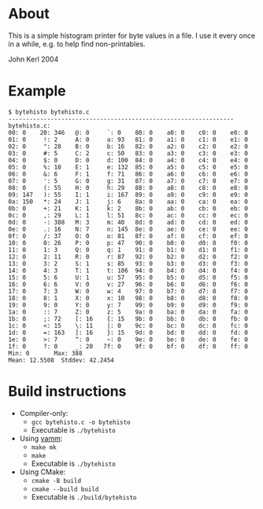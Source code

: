 # About

This is a simple histogram printer for byte values in a file.  I use it every once in a while, e.g.
to help find non-printables.

John Kerl
2004

# Example

```
$ bytehisto bytehisto.c
----------------------------------------------------------------
bytehisto.c:
00: 0    20: 346   @: 0     `: 0    80: 0    a0: 0    c0: 0    e0: 0     
01: 0     !: 2     A: 0     a: 93   81: 0    a1: 0    c1: 0    e1: 0     
02: 0     ": 28    B: 0     b: 16   82: 0    a2: 0    c2: 0    e2: 0     
03: 0     #: 5     C: 2     c: 50   83: 0    a3: 0    c3: 0    e3: 0     
04: 0     $: 0     D: 0     d: 100  84: 0    a4: 0    c4: 0    e4: 0     
05: 0     %: 10    E: 1     e: 132  85: 0    a5: 0    c5: 0    e5: 0     
06: 0     &: 6     F: 1     f: 71   86: 0    a6: 0    c6: 0    e6: 0     
07: 0     ': 5     G: 0     g: 31   87: 0    a7: 0    c7: 0    e7: 0     
08: 0     (: 55    H: 0     h: 29   88: 0    a8: 0    c8: 0    e8: 0     
09: 147   ): 55    I: 1     i: 167  89: 0    a9: 0    c9: 0    e9: 0     
0a: 150   *: 24    J: 1     j: 6    8a: 0    aa: 0    ca: 0    ea: 0     
0b: 0     +: 21    K: 1     k: 2    8b: 0    ab: 0    cb: 0    eb: 0     
0c: 0     ,: 29    L: 1     l: 51   8c: 0    ac: 0    cc: 0    ec: 0     
0d: 0     -: 388   M: 3     m: 40   8d: 0    ad: 0    cd: 0    ed: 0     
0e: 0     .: 16    N: 7     n: 145  8e: 0    ae: 0    ce: 0    ee: 0     
0f: 0     /: 37    O: 0     o: 81   8f: 0    af: 0    cf: 0    ef: 0     
10: 0     0: 26    P: 0     p: 47   90: 0    b0: 0    d0: 0    f0: 0     
11: 0     1: 3     Q: 0     q: 1    91: 0    b1: 0    d1: 0    f1: 0     
12: 0     2: 11    R: 0     r: 87   92: 0    b2: 0    d2: 0    f2: 0     
13: 0     3: 2     S: 1     s: 85   93: 0    b3: 0    d3: 0    f3: 0     
14: 0     4: 3     T: 1     t: 106  94: 0    b4: 0    d4: 0    f4: 0     
15: 0     5: 6     U: 1     u: 57   95: 0    b5: 0    d5: 0    f5: 0     
16: 0     6: 6     V: 0     v: 27   96: 0    b6: 0    d6: 0    f6: 0     
17: 0     7: 3     W: 0     w: 4    97: 0    b7: 0    d7: 0    f7: 0     
18: 0     8: 1     X: 0     x: 10   98: 0    b8: 0    d8: 0    f8: 0     
19: 0     9: 0     Y: 0     y: 7    99: 0    b9: 0    d9: 0    f9: 0     
1a: 0     :: 7     Z: 0     z: 5    9a: 0    ba: 0    da: 0    fa: 0     
1b: 0     ;: 72    [: 16    {: 15   9b: 0    bb: 0    db: 0    fb: 0     
1c: 0     <: 15    \: 11    |: 0    9c: 0    bc: 0    dc: 0    fc: 0     
1d: 0     =: 163   ]: 16    }: 15   9d: 0    bd: 0    dd: 0    fd: 0     
1e: 0     >: 7     ^: 0     ~: 0    9e: 0    be: 0    de: 0    fe: 0     
1f: 0     ?: 0     _: 20   7f: 0    9f: 0    bf: 0    df: 0    ff: 0     
Min: 0       Max: 388   
Mean: 12.5508  Stddev: 42.2454
```

# Build instructions

* Compiler-only:
  * `gcc bytehisto.c -o bytehisto`
  * Executable is `./bytehisto`
* Using [yamm](https://github.com/johnkerl/scripts/blob/main/fundam/yamm):
  * `make mk`
  * `make`
  * Executable is `./bytehisto`
* Using CMake:
  * `cmake -B build`
  * `cmake --build build`
  * Executable is `./build/bytehisto`
